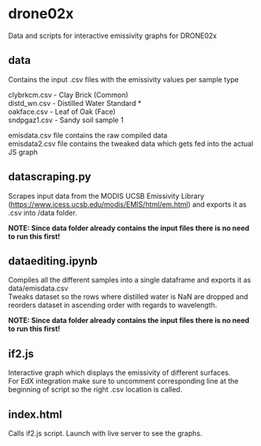 # drone02x
Data and scripts for interactive emissivity graphs for DRONE02x

## data
Contains the input .csv files with the emissivity values per sample type

clybrkcm.csv - Clay Brick (Common)\
distd_wn.csv - Distilled Water Standard *\
oakface.csv - Leaf of Oak (Face)\
sndpgaz1.csv - Sandy soil sample 1

emisdata.csv file contains the raw compiled data\
emisdata2.csv file contains the tweaked data which gets fed into the actual JS graph

## datascraping.py
Scrapes input data from the MODIS UCSB Emissivity Library (https://www.icess.ucsb.edu/modis/EMIS/html/em.html) and exports it as .csv into /data folder. 

**NOTE: Since data folder already contains the input files there is no need to run this first!**

## dataediting.ipynb
Compiles all the different samples into a single dataframe and exports it as data/emisdata.csv \
Tweaks dataset so the rows where distilled water is NaN are dropped and reorders dataset in ascending order with regards to wavelength.

**NOTE: Since data folder already contains the input files there is no need to run this first!**

## if2.js
Interactive graph which displays the emissivity of different surfaces.\
For EdX integration make sure to uncomment corresponding line at the beginning of script so the right .csv location is called.

## index.html
Calls if2.js script. Launch with live server to see the graphs.
